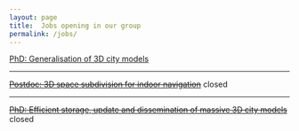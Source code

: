 ```yaml
---
layout: page
title:  Jobs opening in our group
permalink: /jobs/
---
```


[PhD: Generalisation of 3D city models](/jobs/phdumnd2016/)

- - -

<del>[Postdoc: 3D space subdivision for indoor navigation](/jobs/postdoc201503/)</del>
<span class="label label-danger">closed</span> 

- - -

<del>[PhD: Efficient storage, update and dissemination of massive 3D city models](/jobs/phd201502/)</del>
<span class="label label-danger">closed</span> 